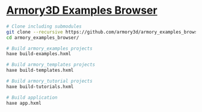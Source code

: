 # [Armory3D Examples Browser](https://armory3d.github.io/armory_examples_browser/)


```sh
# Clone including submodules
git clone --recursive https://github.com/armory3d/armory_examples_browser.git
cd armory_examples_browser/

# Build armory_examples projects
haxe build-examples.hxml

# Build armory_templates projects
haxe build-templates.hxml

# Build armory_tutorial projects
haxe build-tutorials.hxml

# Build application
haxe app.hxml
```
